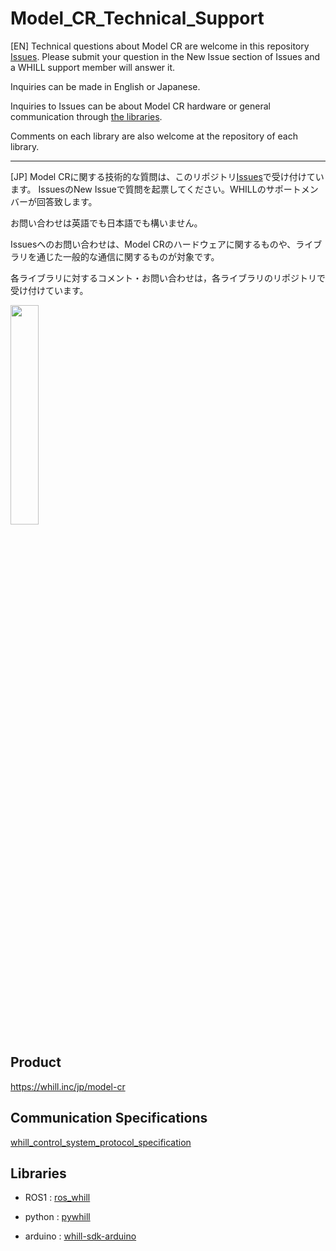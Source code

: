 # Model_CR_Technical_Support
[EN]
Technical questions about Model CR are welcome in this repository [Issues](https://github.com/WHILL/Model_CR_Technical_Support/issues).
Please submit your question in the New Issue section of Issues and a WHILL support member will answer it.

Inquiries can be made in English or Japanese.

Inquiries to Issues can be about Model CR hardware or general communication through [the libraries](https://github.com/WHILL/Model_CR_Technical_Support/blob/main/README.md#libraries).

Comments on each library are also welcome at the repository of each library.

---

[JP]
Model CRに関する技術的な質問は、このリポジトリ[Issues](https://github.com/WHILL/Model_CR_Technical_Support/issues)で受け付けています。
IssuesのNew Issueで質問を起票してください。WHILLのサポートメンバーが回答致します。

お問い合わせは英語でも日本語でも構いません。

Issuesへのお問い合わせは、Model CRのハードウェアに関するものや、ライブラリを通じた一般的な通信に関するものが対象です。

各ライブラリに対するコメント・お問い合わせは，各ライブラリのリポジトリで受け付けています。

<img src="https://user-images.githubusercontent.com/20053970/104392422-5fba7a80-5585-11eb-92dd-53753f64624d.png" width=30%>

## Product
https://whill.inc/jp/model-cr

## Communication Specifications
[whill_control_system_protocol_specification](https://github.com/WHILL/whill_control_system_protocol_specification)

## Libraries
- ROS1 : [ros_whill](https://github.com/WHILL/ros_whill)

- python : [pywhill](https://github.com/WHILL/pywhill)

- arduino : [whill-sdk-arduino](https://github.com/WHILL/whill-sdk-arduino)

